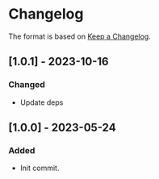 # Changelog

The format is based on [Keep a Changelog](https://keepachangelog.com/en/1.0.0/).

## [1.0.1] - 2023-10-16
### Changed
- Update deps

## [1.0.0] - 2023-05-24
### Added
- Init commit.
